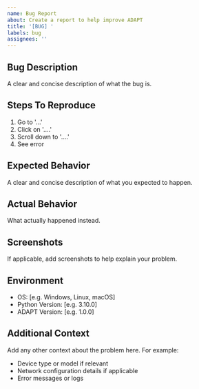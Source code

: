 ```yaml
---
name: Bug Report
about: Create a report to help improve ADAPT
title: '[BUG] '
labels: bug
assignees: ''
---
```


## Bug Description
A clear and concise description of what the bug is.

## Steps To Reproduce
1. Go to '...'
2. Click on '....'
3. Scroll down to '....'
4. See error

## Expected Behavior
A clear and concise description of what you expected to happen.

## Actual Behavior
What actually happened instead.

## Screenshots
If applicable, add screenshots to help explain your problem.

## Environment
- OS: [e.g. Windows, Linux, macOS]
- Python Version: [e.g. 3.10.0]
- ADAPT Version: [e.g. 1.0.0]

## Additional Context
Add any other context about the problem here. For example:
- Device type or model if relevant
- Network configuration details if applicable
- Error messages or logs

